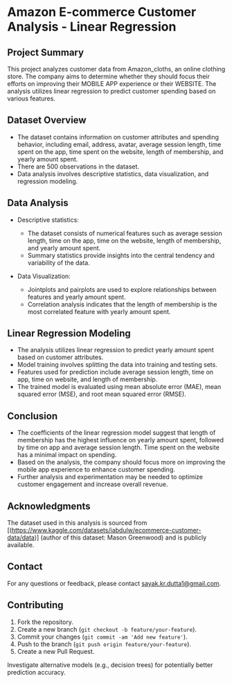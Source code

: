 # Amazon E-commerce Customer Analysis - Linear Regression

## Project Summary
This project analyzes customer data from Amazon_cloths, an online clothing store. The company aims to determine whether they should focus their efforts on improving their MOBILE APP experience or their WEBSITE. The analysis utilizes linear regression to predict customer spending based on various features.

## Dataset Overview
- The dataset contains information on customer attributes and spending behavior, including email, address, avatar, average session length, time spent on the app, time spent on the website, length of membership, and yearly amount spent.
- There are 500 observations in the dataset.
- Data analysis involves descriptive statistics, data visualization, and regression modeling.

## Data Analysis
- Descriptive statistics:
  - The dataset consists of numerical features such as average session length, time on the app, time on the website, length of membership, and yearly amount spent.
  - Summary statistics provide insights into the central tendency and variability of the data.

- Data Visualization:
  - Jointplots and pairplots are used to explore relationships between features and yearly amount spent.
  - Correlation analysis indicates that the length of membership is the most correlated feature with yearly amount spent.

## Linear Regression Modeling
- The analysis utilizes linear regression to predict yearly amount spent based on customer attributes.
- Model training involves splitting the data into training and testing sets.
- Features used for prediction include average session length, time on app, time on website, and length of membership.
- The trained model is evaluated using mean absolute error (MAE), mean squared error (MSE), and root mean squared error (RMSE).

## Conclusion
- The coefficients of the linear regression model suggest that length of membership has the highest influence on yearly amount spent, followed by time on app and average session length. Time spent on the website has a minimal impact on spending.
- Based on the analysis, the company should focus more on improving the mobile app experience to enhance customer spending.
- Further analysis and experimentation may be needed to optimize customer engagement and increase overall revenue.

## Acknowledgments
The dataset used in this analysis is sourced from [(https://www.kaggle.com/datasets/iabdulw/ecommerce-customer-data/data)] (author of this dataset: Mason Greenwood) and is publicly available.

## Contact
For any questions or feedback, please contact [sayak.kr.dutta1@gmail.com](mailto:sayak.kr.dutta1@gmail.com).

## Contributing
1. Fork the repository.
2. Create a new branch (`git checkout -b feature/your-feature`).
3. Commit your changes (`git commit -am 'Add new feature'`).
4. Push to the branch (`git push origin feature/your-feature`).
5. Create a new Pull Request.

Investigate alternative models (e.g., decision trees) for potentially better prediction accuracy.


